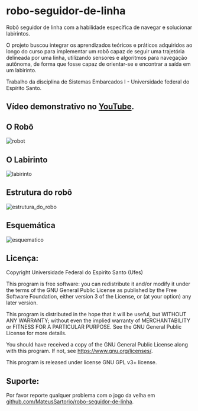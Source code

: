 # robo-seguidor-de-linha
Robô seguidor de linha com a habilidade específica de navegar e solucionar labirintos.

O projeto buscou integrar os aprendizados teóricos e práticos adquiridos ao longo do curso para implementar um robô capaz de seguir uma trajetória delineada por uma linha, utilizando sensores e algoritmos para navegação autônoma, de forma que fosse capaz de orientar-se e encontrar a saída em um labirinto.

Trabalho da disciplina de Sistemas Embarcados I - Universidade federal do Espírito Santo.

## Vídeo demonstrativo no [YouTube](https://youtu.be/42od_47x8S8).

## O Robô
![robot](https://github.com/MateusSartorio/robo-seguidor-de-linha/assets/69646100/72749fd0-925d-4d86-a08f-0f7dff8bf461)

## O Labirinto
![labirinto](https://github.com/MateusSartorio/robo-seguidor-de-linha/assets/69646100/2c11934c-82dd-4713-8143-908e6f4abb90)

## Estrutura do robô
![estrutura_do_robo](https://github.com/MateusSartorio/robo-seguidor-de-linha/assets/69646100/1db27bba-5684-4c7f-9526-077784c4664b)

## Esquemática
![esquematico](https://github.com/MateusSartorio/robo-seguidor-de-linha/assets/69646100/f67462cf-89a0-449b-9f9b-c26d680aee70)

## Licença:

Copyright Universidade Federal do Espirito Santo (Ufes)

This program is free software: you can redistribute it and/or modify it under the terms of the GNU General Public License as published by the Free Software Foundation, either version 3 of the License, or (at your option) any later version.

This program is distributed in the hope that it will be useful, but WITHOUT ANY WARRANTY; without even the implied warranty of MERCHANTABILITY or FITNESS FOR A PARTICULAR PURPOSE.  See the GNU General Public License for more details.

You should have received a copy of the GNU General Public License along with this program.  If not, see <https://www.gnu.org/licenses/>.

This program is released under license GNU GPL v3+ license.

## Suporte:

Por favor reporte qualquer problema com o jogo da velha em [github.com/MateusSartorio/robo-seguidor-de-linha](https://github.com/MateusSartorio/robo-seguidor-de-linha).
